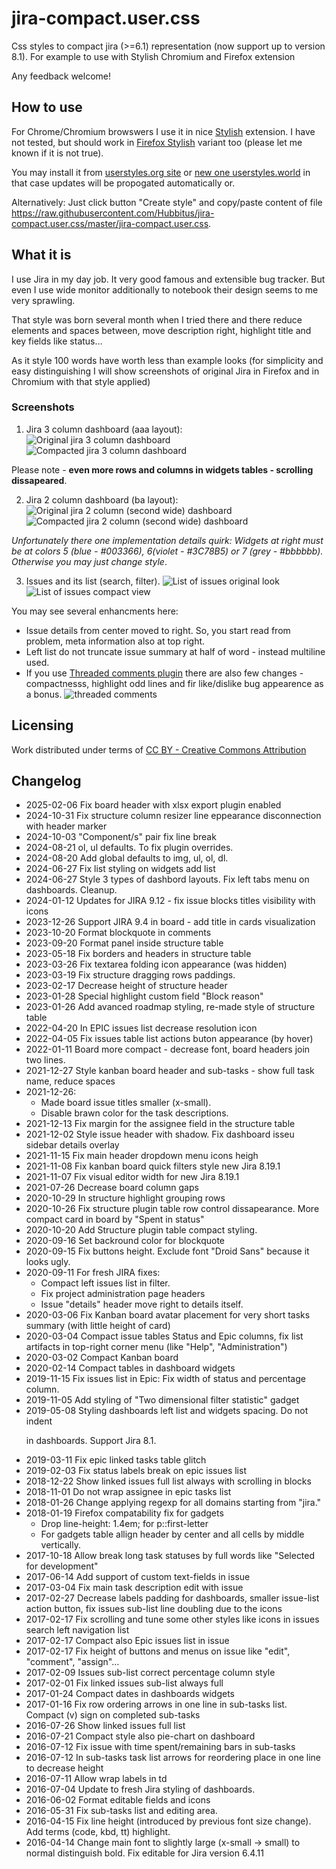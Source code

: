 # jira-compact.user.css
Css styles to compact jira (>=6.1) representation (now support up to version 8.1). For example to use with Stylish Chromium and Firefox extension

Any feedback welcome!

## How to use
For Chrome/Chromium browswers I use it in nice [Stylish](https://chrome.google.com/webstore/detail/stylish/fjnbnpbmkenffdnngjfgmeleoegfcffe?hl=ru) extension.
I have not tested, but should work in [Firefox Stylish](https://addons.mozilla.org/ru/firefox/addon/stylish/) variant too (please let me known if it is not true).

You may install it from [userstyles.org site](https://userstyles.org/styles/112544/jira-6-1-compact-theme) or [new one userstyles.world](https://userstyles.world/style/429/jira-compact-theme-for-jira-versions-6-1-8-19-1) in that case updates will be propogated automatically or.

Alternatively: Just click button "Create style" and copy/paste content of file https://raw.githubusercontent.com/Hubbitus/jira-compact.user.css/master/jira-compact.user.css.

## What it is

I use Jira in my day job. It very good famous and extensible bug tracker. But even I use wide monitor additionally to notebook their design seems to me very sprawling.

That style was born several month when I tried there and there reduce elements and spaces between, move description right, highlight title and key fields like status…

As it style 100 words have worth less than example looks (for simplicity and easy distinguishing I will show screenshots of original Jira in Firefox and in Chromium with that style applied)


### Screenshots

1) Jira 3 column dashboard (aaa layout):
![Original jira 3 column dashboard](screenshots/Dashboard-aaa-Original.png)
![Compacted jira 3 column dashboard](screenshots/Dashboard-aaa-Compact.png)

Please note - **even more rows and columns in widgets tables - scrolling dissapeared**.

2) Jira 2 column dashboard (ba layout):
![Original jira 2 column (second wide) dashboard](screenshots/Dashboard-ba-Original.png)
![Compacted jira 2 column (second wide) dashboard](screenshots/Dashboard-ba-Compact.png)

*Unfortunately there one implementation details quirk: Widgets at right must be at colors 5 (blue - #003366), 6(violet - #3C78B5) or 7 (grey - #bbbbbb). Otherwise you may just change style*.

3) Issues and its list (search, filter).
![List of issues original look](screenshots/List-of-issues-Original.png)
![List of issues compact view](screenshots/List-of-issues-Compact.png)

You may see several enhancments here:
* Issue details from center moved to right. So, you start read from problem, meta information also at top right.
* Left list do not truncate issue summary at half of word - instead multiline used.
* If you use [Threaded comments plugin](https://marketplace.atlassian.com/plugins/com.atlassian.jira.threadedcomments.threaded-comments) there are also few changes - compactnesss, highlight odd lines and fir like/dislike bug appearence as a bonus.
![threaded comments](screenshots/Comments-thread.png)

## Licensing
Work distributed under terms of [CC BY - Creative Commons Attribution](http://creativecommons.org/licenses/by/4.0/)

## Changelog
* 2025-02-06 Fix board header with xlsx export plugin enabled
* 2024-10-31 Fix structure column resizer line eppearance disconnection with header marker
* 2024-10-03 "Component/s" pair fix line break
* 2024-08-21 ol, ul defaults. To fix plugin overrides.
* 2024-08-20 Add global defaults to img, ul, ol, dl.
* 2024-06-27 Fix list styling on widgets add list
* 2024-06-27 Style 3 types of dashbord layouts. Fix left tabs menu on dashboards. Cleanup.
* 2024-01-12 Updates for JIRA 9.12 - fix issue blocks titles visibility with icons
* 2023-12-26 Support JIRA 9.4 in board - add title in cards visualization
* 2023-10-20 Format blockquote in comments
* 2023-09-20 Format panel inside structure table
* 2023-05-18 Fix borders and headers in structure table
* 2023-03-26 Fix textarea folding icon appearance (was hidden)
* 2023-03-19 Fix structure dragging rows paddings.
* 2023-02-17 Decrease height of structure header
* 2023-01-28 Special highlight custom field "Block reason"
* 2023-01-26 Add avanced roadmap styling, re-made style of structure table
* 2022-04-20 In EPIC issues list decrease resolution icon
* 2022-04-05 Fix issues table list actions buton appearance (by hover)
* 2022-01-11 Board more compact - decrease font, board headers join two lines.
* 2021-12-27 Style kanban board header and sub-tasks - show full task name, reduce spaces
* 2021-12-26:
  - Made board issue titles smaller (x-small).
  - Disable brawn color for the task descriptions.
* 2021-12-13 Fix margin for the assignee field in the structure table
* 2021-12-02 Style issue header with shadow. Fix dashboard isseu sidebar details overlay
* 2021-11-15 Fix main header dropdown menu icons heigh
* 2021-11-08 Fix kanban board quick filters style new Jira 8.19.1
* 2021-11-07 Fix visual editor width for new Jira 8.19.1
* 2021-07-26 Decrease board column gaps
* 2020-10-29 In structure highlight grouping rows
* 2020-10-26 Fix structure plugin table row control dissapearance. More compact card in board by "Spent in status"
* 2020-10-20 Add Structure plugin table compact styling.
* 2020-09-16 Set backround color for blockquote
* 2020-09-15 Fix buttons height. Exclude font "Droid Sans" because it looks ugly.
* 2020-09-11 For fresh JIRA fixes:
  - Compact left issues list in filter.
  - Fix project administration page headers
  - Issue "details" header move right to details itself.
* 2020-03-06 Fix Kanban board avatar placement for very short tasks summary (with little height of card)
* 2020-03-04 Compact issue tables Status and Epic columns, fix list artifacts in top-right corner menu (like "Help", "Administration")
* 2020-03-02 Compact Kanban board
* 2020-02-14 Compact tables in dashboard widgets
* 2019-11-15 Fix issues list in Epic: Fix width of status and percentage column.
* 2019-11-05 Add styling of "Two dimensional filter statistic" gadget
* 2019-05-08 Styling dashboards left list and widgets spacing. Do not indent <p> in dashboards. Support Jira 8.1.
* 2019-03-11 Fix epic linked tasks table glitch
* 2019-02-03 Fix status labels break on epic issues list
* 2018-12-22 Show linked issues full list always with scrolling in blocks
* 2018-11-01 Do not wrap assignee in epic tasks list
* 2018-01-26 Change applying regexp for all domains starting from "jira."
* 2018-01-19 Firefox compatability fix for gadgets
  - Drop line-height: 1.4em; for p::first-letter
  - For gadgets table allign header by center and all cells by middle vertically.
* 2017-10-18 Allow break long task statuses by full words like "Selected for development"
* 2017-06-14 Add support of custom text-fields in issue
* 2017-03-04 Fix main task description edit with issue
* 2017-02-27 Decrease labels padding for dashboards, smaller issue-list action button, fix issues sub-list line doubling due to the icons
* 2017-02-17 Fix scrolling and tune some other styles like icons in issues search left navigation list
* 2017-02-17 Compact also Epic issues list in issue
* 2017-02-17 Fix height of buttons and menus on issue like "edit", "comment", "assign"…
* 2017-02-09 Issues sub-list correct percentage column style
* 2017-02-01 Fix linked issues sub-list always full
* 2017-01-24 Compact dates in dashboards widgets
* 2017-01-16 Fix row ordering arrows in one line in sub-tasks list. Compact (v) sign on completed sub-tasks
* 2016-07-26 Show linked issues full list
* 2016-07-21 Compact style also pie-chart on dashboard
* 2016-07-12 Fix issue with time spent/remaining bars in sub-tasks
* 2016-07-12 In sub-tasks task list arrows for reordering place in one line to decrease height
* 2016-07-11 Allow wrap labels in td
* 2016-07-04 Update to fresh Jira styling of dashboards.
* 2016-06-02 Format editable fields and icons
* 2016-05-31 Fix sub-tasks list and editing area.
* 2016-04-15 Fix line height (introduced by previous font size change). Add terms (code, kbd, tt) highlight.
* 2016-04-14 Change main font to slightly large (x-small -> small) to normal distinguish bold. Fix editable for Jira version 6.4.11
